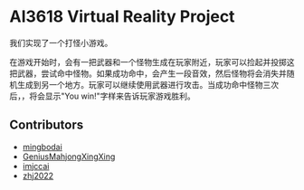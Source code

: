 # AI3618 Virtual Reality Project

我们实现了一个打怪小游戏。

在游戏开始时，会有一把武器和一个怪物生成在玩家附近，玩家可以捡起并投掷这把武器，尝试命中怪物。如果成功命中，会产生一段音效，然后怪物将会消失并随机生成到另一个地方。玩家可以继续使用武器进行攻击。当成功命中怪物三次后，，将会显示"You win!"字样来告诉玩家游戏胜利。

## Contributors

- [mingbodai](https://github.com/mingbodai)
- [GeniusMahjongXingXing](https://github.com/GeniusMahjongXingXing)
- [imjccai](https://github.com/imjccai)
- [zhj2022](https://github.com/zhj2022)

